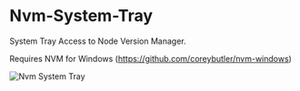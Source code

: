 # Nvm-System-Tray
System Tray Access to Node Version Manager.

Requires NVM for Windows (https://github.com/coreybutler/nvm-windows)

![Nvm System Tray](https://github.com/[davidsandstrom]/[Nvm-System-Tray]/blob/[main]/images/system-tray.png)